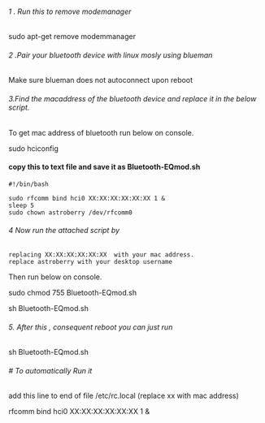 ###### 1 . Run this to remove modemanager

sudo apt-get remove modemmanager

###### 2 .Pair your bluetooth device with linux mosly using blueman

Make sure  blueman does not autoconnect upon reboot


###### 3.Find the macaddress of the bluetooth device and replace it in the below script.

To get mac address of bluetooth run below on console.

sudo hciconfig

#### copy this to text file and save it as Bluetooth-EQmod.sh

```
#!/bin/bash

sudo rfcomm bind hci0 XX:XX:XX:XX:XX:XX 1 &
sleep 5
sudo chown astroberry /dev/rfcomm0

```

######  4 Now run the attached script by 

    replacing XX:XX:XX:XX:XX:XX  with your mac address.
    replace astroberry with your desktop username

Then run below on console.

sudo chmod 755 Bluetooth-EQmod.sh

sh Bluetooth-EQmod.sh


###### 5. After this , consequent reboot you can just run 

sh Bluetooth-EQmod.sh



######  # To automatically Run it

add this line to end of file /etc/rc.local (replace xx with mac address)

rfcomm bind hci0 XX:XX:XX:XX:XX:XX 1 &

